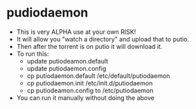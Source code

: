 pudiodaemon
===========
  * This is very ALPHA use at your own RISK!
  * It will allow you "watch a directory" and upload that to putio.  
  * Then after the torrent is on putio it will download it.
  * To run this:
    * update putiodeamon.default
    * update putiodaemon.config
    * cp putiodaemon.default /etc/default/putiodaemon
    * cp putiodaemon.init /etc/init.d/putiodaemon
    * cp putiodeamon.config to /etc/putiodaemon
  * You can run it manually without doing the above
  
